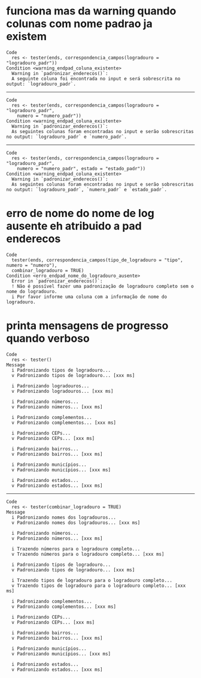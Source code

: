 # funciona mas da warning quando colunas com nome padrao ja existem

    Code
      res <- tester(ends, correspondencia_campos(logradouro = "logradouro_padr"))
    Condition <warning_endpad_coluna_existente>
      Warning in `padronizar_enderecos()`:
      A seguinte coluna foi encontrada no input e será sobrescrita no output: `logradouro_padr`.

---

    Code
      res <- tester(ends, correspondencia_campos(logradouro = "logradouro_padr",
        numero = "numero_padr"))
    Condition <warning_endpad_coluna_existente>
      Warning in `padronizar_enderecos()`:
      As seguintes colunas foram encontradas no input e serão sobrescritas no output: `logradouro_padr` e `numero_padr`.

---

    Code
      res <- tester(ends, correspondencia_campos(logradouro = "logradouro_padr",
        numero = "numero_padr", estado = "estado_padr"))
    Condition <warning_endpad_coluna_existente>
      Warning in `padronizar_enderecos()`:
      As seguintes colunas foram encontradas no input e serão sobrescritas no output: `logradouro_padr`, `numero_padr` e `estado_padr`.

# erro de nome do nome de log ausente eh atribuido a pad enderecos

    Code
      tester(ends, correspondencia_campos(tipo_de_logradouro = "tipo", numero = "numero"),
      combinar_logradouro = TRUE)
    Condition <erro_endpad_nome_do_logradouro_ausente>
      Error in `padronizar_enderecos()`:
      ! Não é possível fazer uma padronização de logradouro completo sem o nome do logradouro.
      i Por favor informe uma coluna com a informação de nome do logradouro.

# printa mensagens de progresso quando verboso

    Code
      res <- tester()
    Message
      i Padronizando tipos de logradouro...
      v Padronizando tipos de logradouro... [xxx ms]
      
      i Padronizando logradouros...
      v Padronizando logradouros... [xxx ms]
      
      i Padronizando números...
      v Padronizando números... [xxx ms]
      
      i Padronizando complementos...
      v Padronizando complementos... [xxx ms]
      
      i Padronizando CEPs...
      v Padronizando CEPs... [xxx ms]
      
      i Padronizando bairros...
      v Padronizando bairros... [xxx ms]
      
      i Padronizando municípios...
      v Padronizando municípios... [xxx ms]
      
      i Padronizando estados...
      v Padronizando estados... [xxx ms]
      

---

    Code
      res <- tester(combinar_logradouro = TRUE)
    Message
      i Padronizando nomes dos logradouros...
      v Padronizando nomes dos logradouros... [xxx ms]
      
      i Padronizando números...
      v Padronizando números... [xxx ms]
      
      i Trazendo números para o logradouro completo...
      v Trazendo números para o logradouro completo... [xxx ms]
      
      i Padronizando tipos de logradouro...
      v Padronizando tipos de logradouro... [xxx ms]
      
      i Trazendo tipos de logradouro para o logradouro completo...
      v Trazendo tipos de logradouro para o logradouro completo... [xxx ms]
      
      i Padronizando complementos...
      v Padronizando complementos... [xxx ms]
      
      i Padronizando CEPs...
      v Padronizando CEPs... [xxx ms]
      
      i Padronizando bairros...
      v Padronizando bairros... [xxx ms]
      
      i Padronizando municípios...
      v Padronizando municípios... [xxx ms]
      
      i Padronizando estados...
      v Padronizando estados... [xxx ms]
      

